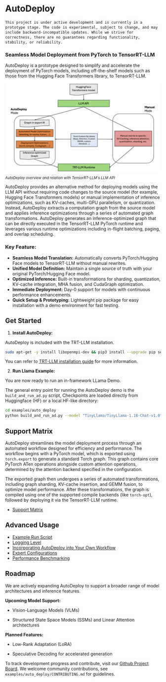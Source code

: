 # AutoDeploy

```{note}
This project is under active development and is currently in a prototype stage. The code is experimental, subject to change, and may include backward-incompatible updates. While we strive for correctness, there are no guarantees regarding functionality, stability, or reliability.
```

### Seamless Model Deployment from PyTorch to TensorRT-LLM

AutoDeploy is a prototype designed to simplify and accelerate the deployment of PyTorch models, including off-the-shelf models such as those from the Hugging Face Transformers library, to TensorRT-LLM.

![AutoDeploy overview](../../media/ad_overview.png)
<sub><em>AutoDeploy overview and relation with TensorRT-LLM's LLM API</em></sub>

AutoDeploy provides an alternative method for deploying models using the LLM API without requiring code changes to the source model (for example, Hugging Face Transformers models) or manual implementation of inference optimizations, such as KV-caches, multi-GPU parallelism, or quantization. Instead, AutoDeploy extracts a computation graph from the source model and applies inference optimizations through a series of automated graph transformations. AutoDeploy generates an inference-optimized graph that can be directly executed in the TensorRT-LLM PyTorch runtime and leverages various runtime optimizations including in-flight batching, paging, and overlap scheduling.

### Key Feature:

- **Seamless Model Translation:** Automatically converts PyTorch/Hugging Face models to TensorRT-LLM without manual rewrites.
- **Unified Model Definition:** Maintain a single source of truth with your original PyTorch/Hugging Face model.
- **Optimized Inference:** Built-in transformations for sharding, quantization, KV-cache integration, MHA fusion, and CudaGraph optimization.
- **Immediate Deployment:** Day-0 support for models with continuous performance enhancements.
- **Quick Setup & Prototyping:** Lightweight pip package for easy installation with a demo environment for fast testing.

## Get Started

1. **Install AutoDeploy:**

AutoDeploy is included with the TRT-LLM installation.

```bash
sudo apt-get -y install libopenmpi-dev && pip3 install --upgrade pip setuptools && pip3 install tensorrt_llm
```

You can refer to [TRT-LLM installation guide](../../installation/linux.md) for more information.

2. **Run Llama Example:**

You are now ready to run an in-framework LLama Demo.

The general entry point for running the AutoDeploy demo is the `build_and_run_ad.py` script, Checkpoints are loaded directly from Huggingface (HF) or a local HF-like directory:

```bash
cd examples/auto_deploy
python build_and_run_ad.py --model "TinyLlama/TinyLlama-1.1B-Chat-v1.0"
```

## Support Matrix

AutoDeploy streamlines the model deployment process through an automated workflow designed for efficiency and performance. The workflow begins with a PyTorch model, which is exported using `torch.export` to generate a standard Torch graph. This graph contains core PyTorch ATen operations alongside custom attention operations, determined by the attention backend specified in the configuration.

The exported graph then undergoes a series of automated transformations, including graph sharding, KV-cache insertion, and GEMM fusion, to optimize model performance. After these transformations, the graph is compiled using one of the supported compile backends (like `torch-opt`), followed by deploying it via the TensorRT-LLM runtime.

- [Support Matrix](support_matrix.md)

## Advanced Usage

- [Example Run Script](./advanced/example_run.md)
- [Logging Level](./advanced/logging.md)
- [Incorporating AutoDeploy into Your Own Workflow](./advanced/workflow.md)
- [Expert Configurations](./advanced/expert_configurations.md)
- [Performance Benchmarking](./advanced/benchmarking_with_trtllm_bench.md)

## Roadmap

We are actively expanding AutoDeploy to support a broader range of model architectures and inference features.

**Upcoming Model Support:**

- Vision-Language Models (VLMs)

- Structured State Space Models (SSMs) and Linear Attention architectures

**Planned Features:**

- Low-Rank Adaptation (LoRA)

- Speculative Decoding for accelerated generation

To track development progress and contribute, visit our [Github Project Board](https://github.com/orgs/NVIDIA/projects/83/views/13).
We welcome community contributions, see `examples/auto_deploy/CONTRIBUTING.md` for guidelines.
